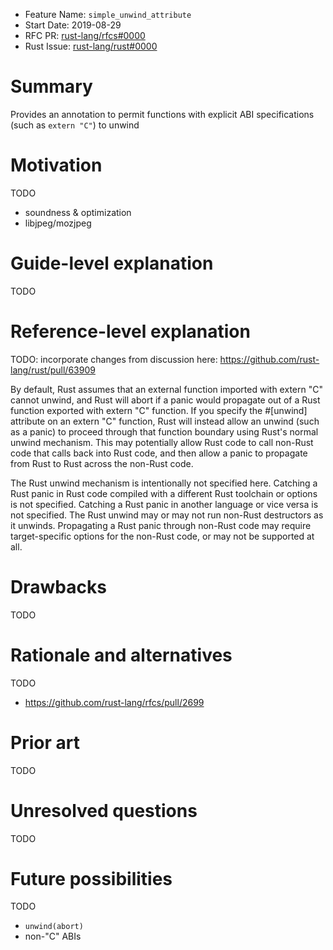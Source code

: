 - Feature Name: `simple_unwind_attribute`
- Start Date: 2019-08-29
- RFC PR: [rust-lang/rfcs#0000](https://github.com/rust-lang/rfcs/pull/0000)
- Rust Issue: [rust-lang/rust#0000](https://github.com/rust-lang/rust/issues/0000)

# Summary
[summary]: #summary

Provides an annotation to permit functions with explicit ABI specifications
(such as `extern "C"`) to unwind

# Motivation
[motivation]: #motivation

TODO

- soundness & optimization
- libjpeg/mozjpeg

# Guide-level explanation
[guide-level-explanation]: #guide-level-explanation

TODO

# Reference-level explanation
[reference-level-explanation]: #reference-level-explanation

TODO: incorporate changes from discussion here:
https://github.com/rust-lang/rust/pull/63909

By default, Rust assumes that an external function imported with extern "C"
cannot unwind, and Rust will abort if a panic would propagate out of a Rust
function exported with extern "C" function. If you specify the #[unwind]
attribute on an extern "C" function, Rust will instead allow an unwind (such as
a panic) to proceed through that function boundary using Rust's normal unwind
mechanism. This may potentially allow Rust code to call non-Rust code that
calls back into Rust code, and then allow a panic to propagate from Rust to
Rust across the non-Rust code.

The Rust unwind mechanism is intentionally not specified here. Catching a Rust
panic in Rust code compiled with a different Rust toolchain or options is not
specified. Catching a Rust panic in another language or vice versa is not
specified. The Rust unwind may or may not run non-Rust destructors as it
unwinds. Propagating a Rust panic through non-Rust code may require
target-specific options for the non-Rust code, or may not be supported at all.

# Drawbacks
[drawbacks]: #drawbacks

TODO

# Rationale and alternatives
[rationale-and-alternatives]: #rationale-and-alternatives

TODO

- https://github.com/rust-lang/rfcs/pull/2699

# Prior art
[prior-art]: #prior-art

TODO

# Unresolved questions
[unresolved-questions]: #unresolved-questions

TODO

# Future possibilities
[future-possibilities]: #future-possibilities

TODO

- `unwind(abort)`
- non-"C" ABIs
